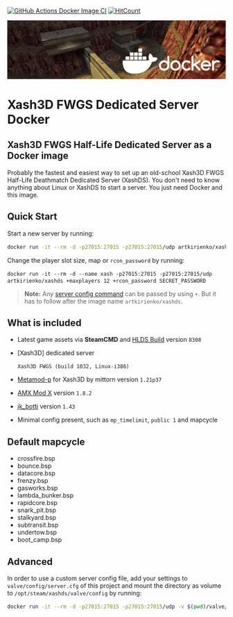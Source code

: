 [![GitHub Actions Docker Image CI](https://github.com/artkirienko/xashds-docker/workflows/Docker%20Image%20CI/badge.svg)](https://github.com/artkirienko/xashds-docker/actions)
[![HitCount](http://hits.dwyl.com/artkirienko/xashds-docker.svg)](http://hits.dwyl.com/artkirienko/xashds-docker)

![banner](banner.png)

# Xash3D FWGS Dedicated Server Docker

## Xash3D FWGS Half-Life Dedicated Server as a Docker image

Probably the fastest and easiest way to set up an old-school Xash3D FWGS
Half-Life Deathmatch Dedicated Server (XashDS). You don't need to know
anything about Linux or XashDS to start a server. You just need Docker and
this image.

## Quick Start

Start a new server by running:

```bash
docker run -it --rm -d -p27015:27015 -p27015:27015/udp artkirienko/xashds
```

Change the player slot size, map or `rcon_password` by running:

```
docker run -it --rm -d --name xash -p27015:27015 -p27015:27015/udp artkirienko/xashds +maxplayers 12 +rcon_password SECRET_PASSWORD
```

> **Note:** Any [server config command](http://sr-team.clan.su/K_stat/hlcommandsfull.html)
  can be passed by using `+`. But it has to follow after the image name `artkirienko/xashds`.

## What is included

* Latest game assets via **SteamCMD** and
  [HLDS Build](https://github.com/DevilBoy-eXe/hlds) version `8308`

* [Xash3D] dedicated server

  ```
  Xash3D FWGS (build 1032, Linux-i386)
  ```

* [Metamod-p](https://github.com/mittorn/metamod-p) for Xash3D by mittorn
  version `1.21p37`

* [AMX Mod X](https://github.com/alliedmodders/amxmodx) version `1.8.2`

* [jk_botti](https://github.com/Bots-United/jk_botti) version `1.43`

* Minimal config present, such as `mp_timelimit`, `public 1` and mapcycle

## Default mapcycle

* crossfire.bsp
* bounce.bsp
* datacore.bsp
* frenzy.bsp
* gasworks.bsp
* lambda_bunker.bsp
* rapidcore.bsp
* snark_pit.bsp
* stalkyard.bsp
* subtransit.bsp
* undertow.bsp
* boot_camp.bsp

## Advanced

In order to use a custom server config file, add your settings
to `valve/config/server.cfg` of this project and mount the directory as volume
to `/opt/steam/xashds/valve/config` by running:

```bash
docker run -it --rm -d -p27015:27015 -p27015:27015/udp -v $(pwd)/valve/config:/opt/steam/xashds/valve/config artkirienko/xashds
```
